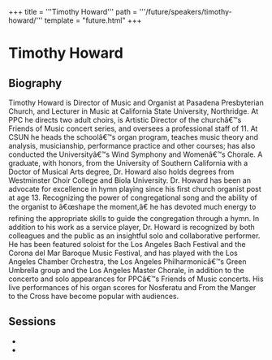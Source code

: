 +++
title = '''Timothy Howard'''
path = '''/future/speakers/timothy-howard/'''
template = "future.html"
+++

<h1>Timothy Howard</h1>
<h2>Biography</h2>
<p>Timothy Howard is Director of Music and Organist at Pasadena Presbyterian Church, and Lecturer in Music at California State University, Northridge. At PPC he directs two adult choirs, is Artistic Director of the churchâ€™s Friends of Music concert series, and oversees a professional staff of 11. At CSUN he heads the schoolâ€™s organ program, teaches music theory and analysis, musicianship, performance practice and other courses; has also conducted the Universityâ€™s Wind Symphony and Womenâ€™s Chorale. A graduate, with honors, from the University of Southern California with a Doctor of Musical Arts degree, Dr. Howard also holds degrees from Westminster Choir College and Biola University.  Dr. Howard has been an advocate for excellence in hymn playing since his first church organist post at age 13. Recognizing the power of congregational song and the ability of the organist to â€œshape the moment,â€ he has devoted much energy to refining the appropriate skills to guide the congregation through a hymn.  In addition to his work as a service player, Dr. Howard is recognized by both colleagues and the public as an insightful solo and collaborative performer. He has been featured soloist for the Los Angeles Bach Festival and the Corona del Mar Baroque Music Festival, and has played with the Los Angeles Chamber Orchestra, the Los Angeles Philharmonicâ€™s Green Umbrella group and the Los Angeles Master Chorale, in addition to the concerto and solo appearances for PPCâ€™s Friends of Music concerts. His live performances of his organ scores for Nosferatu and From the Manger to the Cross have become popular with audiences.</p>
<h2>Sessions</h2>
<ul><li><bound method Session.link of Session(data=SessionData(session_description='Learn some practical tools to create your own hymn reharmonizations.\r\n\r\nReharmonizing stanzas of a congregational hymn can result in better, more engaged singing, as unexpected chords heighten the hymn’s text. While many excellent published reharmonizations are available, the imaginative organist might want to explore ways of creating their own. This workshop introduces “progressive reharmonization,” a method of modifying and adding harmonic elements to a standard (hymnal) harmonization while avoiding chords that might confuse the singers. Topics covered will include the principles of traditional harmonic progression, how to introduce chords and non-harmonic elements that intensify those progressions, and how to use chords with harmonic extensions. No prior knowledge of advanced music theory is needed for this workshop.', session_end_date_time=datetime.datetime(2024, 7, 1, 13, 0), session_name='3 Steps to Your Own Hymn Reharmonizations', session_start_date_time=datetime.datetime(2024, 7, 1, 12, 0), session_stub='9488FE9B-D820-4ED3-B063-C64B17106794', speaker_category=['Organist'], speakers=['EB4BAC1A-A05F-4895-BC1E-150221E3A7C2'], timezone_name='Pacific Time', updated_date=datetime.date(2023, 9, 4)), updated=False, deleted=False)></li><li><bound method Session.link of Session(data=SessionData(session_description='Learn practical principles and achievable objectives to enliven your hymn playing.\r\n\r\nGuiding a congregation to its corporate musical voice is one of an organist’s most important tasks, and how we approach playing hymns—the peoples’ music—is central to that. Too often, hymn playing can slip into mediocrity (leading the singing right along with it) when the organist only learns and executes the notes while not taking other important issues into account. This workshop presents a set of practical principles and achievable objectives you can use to help address those issues and turn ordinary hymn playing into an extraordinary experience for everyone. Topics covered will include tempo, phrasing, how “accuracy” and “perception” work together (or not), articulation, registration and more.', session_end_date_time=datetime.datetime(2024, 6, 30, 13, 0), session_name='7 Steps to More Effective Hymn Playing', session_start_date_time=datetime.datetime(2024, 6, 30, 12, 0), session_stub='BF759DA2-8AED-4670-99A6-D193F3B8AEB3', speaker_category=['Organist'], speakers=['EB4BAC1A-A05F-4895-BC1E-150221E3A7C2'], timezone_name='Pacific Time', updated_date=datetime.date(2023, 9, 4)), updated=False, deleted=False)></li>

